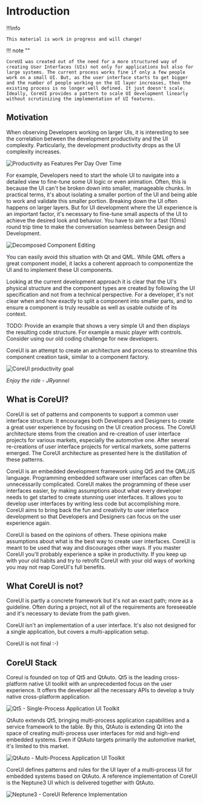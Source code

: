 # Introduction

!!!info

    This material is work in progress and will change!


!!! note ""

    CoreUI was created out of the need for a more structured way of creating User Interfaces (UIs) not only for applications but also for large systems. The current process works fine if only a few people work on a small UI. But, as the user interface starts to get bigger and the number of people working on the UI layer increases, then the existing process is no longer well defined. It just doesn't scale. Ideally, CoreUI provides a pattern to scale UI development linearly without scrutinizing the implementation of UI features.

## Motivation

When observing Developers working on larger UIs, it is interesting to see the correlation between the development productivity and the UI complexity. Particularly, the development productivity drops as the UI complexity increases.

![Productivity as Features Per Day Over Time](../assets/productivity.svg)

For example, Developers need to start the whole UI to navigate into a detailed view to fine-tune some UI logic or even animation. Often, this is because the UI can't be broken down into smaller, manageable chunks. In practical terms, it's about isolating a smaller portion of the UI and being able to work and validate this smaller portion. Breaking down the UI often happens on larger layers. But for UI development where the UI experience is an important factor, it's necessary to fine-tune small aspects of the UI to achieve the desired look and behavior. You have to aim for a fast (10ms) round trip time to make the conversation seamless between Design and Development.


![Decomposed Component Editing](../assets/decomposed_editing.svg)

You can easily avoid this situation with Qt and QML. While QML offers a great component model, it lacks a coherent approach to componentize the UI and to implement these UI components.

Looking at the current development approach it is clear that the UI's physical structure and the component types are created by following the UI specification and not from a technical perspective. For a developer, it's not clear when and how exactly to split a component into smaller parts, and to ensure a component is truly reusable as well as usable outside of its context.

TODO: Provide an example that shows a very simple UI and then displays the resulting code structure. For example a music player with controls. Consider using our old coding challenge for new developers.

CoreUI is an attempt to create an architecture and process to streamline this component creation task, similar to a component factory.

![CoreUI productivity goal](../assets/coreui_productivity.svg)

*Enjoy the ride - JRyannel*

## What is CoreUI?


CoreUI is set of patterns and components to support a common user interface structure. It encourages both Developers and Designers to create a great user experience by focusing on the UI creation process. The CoreUI architecture stems from the creation and re-creation of user interface projects for various markets, especially the automotive one. After several re-creations of user interface projects for vertical markets, some patterns emerged. The CoreUI architecture as presented here is the distillation of these patterns.

CoreUI is an embedded development framework using Qt5 and the QML/JS language. Programming embedded software user interfaces can often be unnecessarily complicated. CoreUI makes the programming of these user interfaces easier, by making assumptions about what every developer needs to get started to create stunning user interfaces. It allows you to develop user interfaces by writing less code but accomplishing more. CoreUI aims to bring back the fun and creativity to user interface development so that Developers and Designers can focus on the user experience again.

CoreUI is based on the opinions of others. These opinions make assumptions about what is the best way to create user interfaces. CoreUI is meant to be used that way and discourages other ways. If you master CoreUI you'll probably experience a spike in productivity. If you keep up with your old habits and try to retrofit CoreUI with your old ways of working you may not reap CoreUI's full benefits.

## What CoreUI is not?

CoreUI is partly a concrete framework but it's not an exact path; more as a guideline. Often during a project, not all of the requirements are foreseeable and it's necessary to deviate from the path given.

CoreUI isn't an implementation of a user interface. It's also not designed for a single application, but covers a multi-application setup.

CoreUI is not final :-)

## CoreUI Stack

CoreuI is founded on top of Qt5 and QtAuto. Qt5 is the leading cross-platform native UI toolkit with an unprecedented focus on the user experience. It offers the developer all the necessary APIs to develop a truly native cross-platform application.

![Qt5 - Single-Process Application UI Toolkit](../assets/qt5.svg)


QtAuto extends Qt5, bringing multi-process application capabilities and a service framework to the table. By this, QtAuto is extending Qt into the space of creating multi-process user interfaces for mid and high-end embedded systems. Even if QtAuto targets primarily the automotive market, it's limited to this market.

![QtAuto - Multi-Process Application UI Toolkit](../assets/qtauto.svg)

CoreUI defines patterns and rules for the UI layer of a multi-process UI for embedded systems based on QtAuto. A reference implementation of CoreUI is the Neptune3 UI which is delivered together with QtAuto.


![Neptune3 - CoreUI Reference Implementation](../assets/neptune3ui.png)
